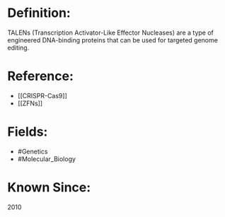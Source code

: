 

# Definition:
TALENs (Transcription Activator-Like Effector Nucleases) are a type of engineered DNA-binding proteins that can be used for targeted genome editing.

# Reference:
- [[CRISPR-Cas9]]
- [[ZFNs]]

# Fields: 
- #Genetics
- #Molecular_Biology

# Known Since:
2010

